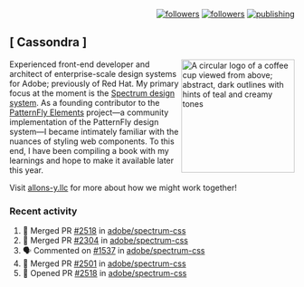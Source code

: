 <p align="right"><a rel="me" href="https://front-end.social/@castastrophe">
    <img alt="followers" title="Follow me on Mastodon" src="https://img.shields.io/mastodon/follow/109297102751309835?domain=https%3A%2F%2Ffront-end.social&label=Follow&logo=mastodon&logoColor=white&style=for-the-badge&labelColor=008080&color=006969"/></a>
  <a href="https://codepen.io/castastrophe/">
    <img alt="followers" title="Follow me on CodePen" src="https://img.shields.io/badge/16-1?color=640464&labelColor=7c007c&style=for-the-badge&logo=codepen&label=Follow"/></a>
<a href="https://castastrophe.medium.com/">
    <img alt="publishing" title="View articles on Medium" src="https://img.shields.io/badge/107-1?color=666&labelColor=444&label=subscribe&logo=medium&logoColor=white&style=for-the-badge"/></a>
</p>

## [&nbsp;Cassondra&nbsp;]

<img align="right" src="https://github-production-user-asset-6210df.s3.amazonaws.com/1840295/253016758-ba468774-1cd3-42c2-8f43-947b5eeb5edf.png" height="200" alt="A circular logo of a coffee cup viewed from above; abstract, dark outlines with hints of teal and creamy tones">

Experienced front-end developer and architect of enterprise-scale design systems for Adobe; previously of Red Hat. My primary focus at the moment is the [Spectrum design system](https://github.com/adobe/spectrum-css). As a founding contributor to the [PatternFly&nbsp;Elements](https://github.com/patternfly/patternfly-elements) project&mdash;a community implementation of the PatternFly design system&mdash;I became intimately familiar with the nuances of styling web components. To this end, I have been compiling a book with my learnings and hope to make it available later this year.

Visit [allons-y.llc](http://allons-y.llc/) for more about how we might work together!

### Recent activity

<!--START_SECTION:activity-->
1. 🎉 Merged PR [#2518](https://github.com/adobe/spectrum-css/pull/2518) in [adobe/spectrum-css](https://github.com/adobe/spectrum-css)
2. 🎉 Merged PR [#2304](https://github.com/adobe/spectrum-css/pull/2304) in [adobe/spectrum-css](https://github.com/adobe/spectrum-css)
3. 🗣 Commented on [#1537](https://github.com/adobe/spectrum-css/issues/1537#issuecomment-1942681339) in [adobe/spectrum-css](https://github.com/adobe/spectrum-css)
4. 🎉 Merged PR [#2501](https://github.com/adobe/spectrum-css/pull/2501) in [adobe/spectrum-css](https://github.com/adobe/spectrum-css)
5. 💪 Opened PR [#2518](https://github.com/adobe/spectrum-css/pull/2518) in [adobe/spectrum-css](https://github.com/adobe/spectrum-css)
<!--END_SECTION:activity-->
